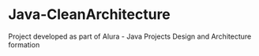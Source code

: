 # Java-CleanArchitecture
Project developed as part of Alura - Java Projects Design and Architecture formation
